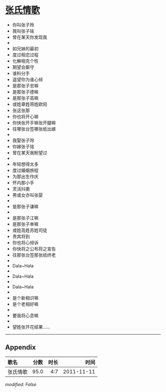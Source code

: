 # [张氏情歌](https://music.163.com/song?id=64111)

* 你叫张子玲
* 我叫张子铭
* 曾在某天你发现我
* 
* 如兄妹的最初
* 度过相恋过程
* 化解相克个性
* 期望会厮守
* 谁料分手
* 遥望你为谁心倾
* 是那张子忠嘛
* 是那张子德嘛
* 是那张子高嘛
* 或姓章姓蒋姓欧阳
* 张这张那
* 你也将开心嘛
* 你快张开手嘛张开腿嘛
* 往哪张台签哪张纸出嫁
* 
* 我娶张子玲
* 你嫁张子铭
* 曾在某天我盼望过
* 
* 年轻想得太多
* 度过婚姻旅程
* 为那出生作庆
* 怀内那小手
* 灵活抖擞
* 男或女亦叫张婴
* 
* 是那张子谦嘛
* 
* 是那张子江嘛
* 是那张子单嘛
* 或姓高姓苏姓司徒
* 贵宾将到
* 你也将心倾诉
* 你快将之公布将之宣告
* 往那张台签那张纸终老
* 
* Dala~Hala
* 
* Dala~Hala
* 
* Dala~Hala
* 
* 是个新相识嘛
* 是个老相好嘛
* 
* 要我将心息嘛
* 
* 望姓张开花结果……


---

## Appendix

|歌名|分数|时长|时间|
|:---|:---:|---:|---:|
|张氏情歌|95.0|4:7|2011-11-11

*modified: False*